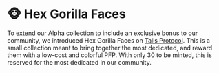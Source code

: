 # 🐵 Hex Gorilla Faces

To extend our Alpha collection to include an exclusive bonus to our community, we introduced Hex Gorilla Faces on [Talis Protocol](https://gorilla.tiny.us/Faces). This is a small collection meant to bring together the most dedicated, and reward them with a low-cost and colorful PFP. With only 30 to be minted, this is reserved for the most dedicated in our community.&#x20;

<div>

<figure><img src="../../../../.gitbook/assets/Hex-Gorilla-Faces-21.png" alt=""><figcaption></figcaption></figure>

 

<figure><img src="../../../../.gitbook/assets/Hex-Gorilla-Faces-6.png" alt=""><figcaption></figcaption></figure>

 

<figure><img src="../../../../.gitbook/assets/Hex-Gorilla-Faces-4.png" alt=""><figcaption></figcaption></figure>

</div>

<div>

<figure><img src="../../../../.gitbook/assets/1 (6).png" alt=""><figcaption></figcaption></figure>

 

<figure><img src="../../../../.gitbook/assets/2 (3).png" alt=""><figcaption></figcaption></figure>

 

<figure><img src="../../../../.gitbook/assets/3 (5).png" alt=""><figcaption></figcaption></figure>

 

<figure><img src="../../../../.gitbook/assets/4 (3).png" alt=""><figcaption></figcaption></figure>

 

<figure><img src="../../../../.gitbook/assets/5 (4).png" alt=""><figcaption></figcaption></figure>

 

<figure><img src="../../../../.gitbook/assets/6 (3).png" alt=""><figcaption></figcaption></figure>

 

<figure><img src="../../../../.gitbook/assets/7 (2).png" alt=""><figcaption></figcaption></figure>

 

<figure><img src="../../../../.gitbook/assets/8 (3).png" alt=""><figcaption></figcaption></figure>

 

<figure><img src="../../../../.gitbook/assets/9 (3).png" alt=""><figcaption></figcaption></figure>

 

<figure><img src="../../../../.gitbook/assets/10 (2).png" alt=""><figcaption></figcaption></figure>

 

<figure><img src="../../../../.gitbook/assets/11.png" alt=""><figcaption></figcaption></figure>

 

<figure><img src="../../../../.gitbook/assets/12 (1).png" alt=""><figcaption></figcaption></figure>

</div>

